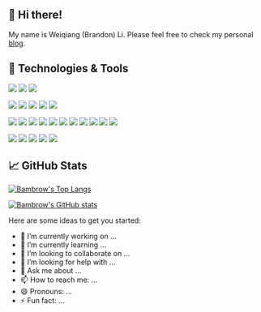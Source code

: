 ## 👋 Hi there!

My name is Weiqiang (Brandon) Li. Please feel free to check my personal [blog](https://bambrow.github.io).

## 🔧 Technologies & Tools
![](https://img.shields.io/badge/OS-Linux-informational?style=flat&logo=linux&logoColor=white&color=green)
![](https://img.shields.io/badge/OS-macOS-informational?style=flat&logo=macos&logoColor=white&color=green)
![](https://img.shields.io/badge/OS-Windows-informational?style=flat&logo=windows&logoColor=white&color=green)

![](https://img.shields.io/badge/Code-Java-informational?style=flat&logo=java&logoColor=white&color=blue)
![](https://img.shields.io/badge/Code-Scala-informational?style=flat&logo=scala&logoColor=white&color=blue)
![](https://img.shields.io/badge/Code-Python-informational?style=flat&logo=python&logoColor=white&color=blue)
![](https://img.shields.io/badge/Code-Bash-informational?style=flat&logo=gnu-bash&logoColor=white&color=blue)
![](https://img.shields.io/badge/Code-MySQL-informational?style=flat&logo=mysql&logoColor=white&color=blue)

![](https://img.shields.io/badge/Tools-Hadoop-informational?style=flat&logo=apache&logoColor=white&color=blue)
![](https://img.shields.io/badge/Tools-Hive-informational?style=flat&logo=apache-hive&logoColor=white&color=blue)
![](https://img.shields.io/badge/Tools-Spark-informational?style=flat&logo=apache-spark&logoColor=white&color=blue)
![](https://img.shields.io/badge/Tools-ZooKeeper-informational?style=flat&logo=apache&logoColor=white&color=blue)
![](https://img.shields.io/badge/Tools-Kafka-informational?style=flat&logo=apache-kafka&logoColor=white&color=blue)
![](https://img.shields.io/badge/Tools-Oozie-informational?style=flat&logo=apache&logoColor=white&color=blue)
![](https://img.shields.io/badge/Tools-Maven-informational?style=flat&logo=apache-maven&logoColor=white&color=blue)
![](https://img.shields.io/badge/Tools-Spring_Boot-informational?style=flat&logo=spring-boot&logoColor=white&color=blue)
![](https://img.shields.io/badge/Tools-Docker-informational?style=flat&logo=docker&logoColor=white&color=blue)
![](https://img.shields.io/badge/Tools-Kubernetes-informational?style=flat&logo=kubernetes&logoColor=white&color=blue)
![](https://img.shields.io/badge/Tools-Vagrant-informational?style=flat&logo=vagrant&logoColor=white&color=blue)

![](https://img.shields.io/badge/Editor-IntelliJ_IDEA-informational?style=flat&logo=intellij-idea&logoColor=white&color=yellow)
![](https://img.shields.io/badge/Editor-Visual_Studio_Code-informational?style=flat&logo=visual-studio-code&logoColor=white&color=yellow)
![](https://img.shields.io/badge/Editor-GoLand-informational?style=flat&logo=goland&logoColor=white&color=yellow)
![](https://img.shields.io/badge/Editor-Markdown-informational?style=flat&logo=markdown&logoColor=white&color=yellow)
![](https://img.shields.io/badge/Editor-LaTeX-informational?style=flat&logo=latex&logoColor=white&color=yellow)

## &#x1f4c8; GitHub Stats

[![Bambrow's Top Langs](https://github-readme-stats.vercel.app/api/top-langs/?username=bambrow&hide=html,jupyter%20notebook&langs_count=4&layout=compact&card_width=445&theme=tokyonight)](https://github.com/bambrow/bambrow)

[![Bambrow's GitHub stats](https://github-readme-stats.vercel.app/api?username=bambrow&show_icons=true&line_height=30&count_private=true&&hide=prs,issues,contribs&include_all_commits=true&theme=tokyonight)](https://github.com/bambrow/bambrow)

Here are some ideas to get you started:

- 🔭 I’m currently working on ...
- 🌱 I’m currently learning ...
- 👯 I’m looking to collaborate on ...
- 🤔 I’m looking for help with ...
- 💬 Ask me about ...
- 📫 How to reach me: ...
- 😄 Pronouns: ...
- ⚡ Fun fact: ...

